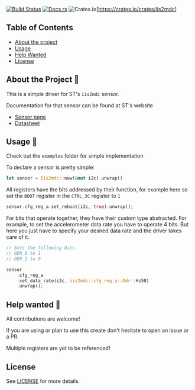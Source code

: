 [![Build Status](https://github.com/sousandrei/iis2mdc/workflows/Main/badge.svg)](https://github.com/sousandrei/iis2mdc/actions)
[![Docs.rs](https://docs.rs/iis2mdc/badge.svg)](https://docs.rs/iis2mdc)
![Crates.io](https://img.shields.io/crates/v/iis2mdc)[https://crates.io/crates/iis2mdc]

## Table of Contents

- [About the project](#about)
- [Usage](#usage)
- [Help Wanted](#help-wanted)
- [License](#license)

## <a name="about"></a> About the Project 📃

This is a simple driver for ST's `iis2mdc` sensor.

Documentation for that sensor can be found at ST's website

- [Sensor page](https://www.st.com/en/mems-and-sensors/iis2mdc.html)
- [Datasheet](https://www.st.com/resource/en/datasheet/iis2mdc.pdf)

## <a name="usage"></a> Usage 👀

Check out the `examples` folder for simple implementation

To declare a sensor is pretty simple:

```rust
let sensor = Iis2mdc::new(&mut i2c).unwrap()
```

All registers have the bits addressed by their function, for example here se set the `BOOT` register in the `CTRL_3C` register to `1`

```rust
sensor.cfg_reg_a.set_reboot(i2c, true).unwrap();
```

For bits that operate together, they have their custom type abstracted. For example, to set the accelerometer data rate you have to operate 4 bits. But here you just have to specify your desired data rate and the driver takes care of it.

```rust
// Sets the following bits
// ODR_0 to 1
// ODR_1 to 0

sensor
    .cfg_reg_a
    .set_data_rate(i2c, iis2mdc::cfg_reg_a::Odr::Hz50)
    .unwrap();
```

## <a name="help-wanted"></a> Help wanted 🤝

All contributions are welcome!

If you are using or plan to use this create don't hesitate to open an issue or a PR.

Multiple registers are yet to be referenced!

## <a name="license"></a> License

See [LICENSE](https://github.com/sousandrei/firesquid/blob/master/LICENSE) for more details.
